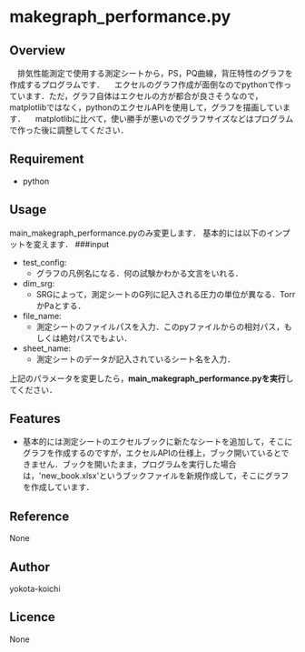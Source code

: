 # makegraph_performance.py

## Overview
　排気性能測定で使用する測定シートから，PS，PQ曲線，背圧特性のグラフを作成するプログラムです．
　エクセルのグラフ作成が面倒なのでpythonで作っています．ただ，グラフ自体はエクセルの方が都合が良さそうなので，matplotlibではなく，pythonのエクセルAPIを使用して，グラフを描画しています．
　matplotlibに比べて，使い勝手が悪いのでグラフサイズなどはプログラムで作った後に調整してください．

## Requirement
- python

## Usage
main_makegraph_performance.pyのみ変更します．
基本的には以下のインプットを変えます．
###input
- test_config:
    - グラフの凡例名になる．何の試験かわかる文言をいれる．
- dim_srg:
    - SRGによって，測定シートのG列に記入される圧力の単位が異なる．TorrかPaとする．
- file_name:
    - 測定シートのファイルパスを入力．このpyファイルからの相対パス，もしくは絶対パスでもよい．
- sheet_name:
    - 測定シートのデータが記入されているシート名を入力．

上記のパラメータを変更したら，**main_makegraph_performance.pyを実行**してください．



## Features
- 基本的には測定シートのエクセルブックに新たなシートを追加して，そこにグラフを作成するのですが，エクセルAPIの仕様上，ブック開いているとできません．ブックを開いたまま，プログラムを実行した場合は，'new_book.xlsx'というブックファイルを新規作成して，そこにグラフを作成しています．

## Reference
None
## Author
yokota-koichi

## Licence
None

